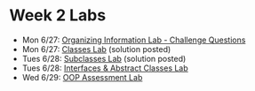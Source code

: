 # Week 2 Labs
- Mon 6/27: [Organizing Information Lab - Challenge Questions](https://github.com/ga-adi-nyc/Organizing-Information-Lab)
- Mon 6/27: [Classes Lab](https://github.com/ga-adi-nyc/Classes-Lab) (solution posted)
- Tues 6/28: [Subclasses Lab](https://github.com/ga-adi-nyc/Subclasses-Lab) (solution posted)
- Tues 6/28: [Interfaces & Abstract Classes Lab](https://github.com/ga-adi-nyc/Interfaces-and-Abstract-Classes-Lab)
- Wed 6/29: [OOP Assessment Lab](https://github.com/ga-adi-nyc/OOP-Assessment-Lab)